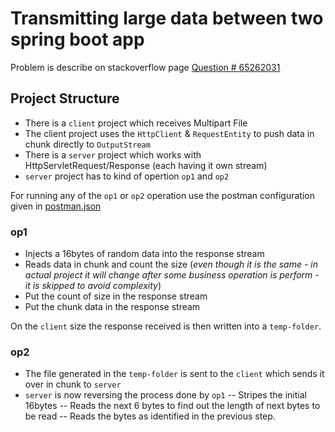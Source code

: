 # Transmitting large data between two spring boot app

Problem is describe on stackoverflow page [Question # 65262031](https://stackoverflow.com/questions/65262031/transmitting-large-data-between-two-spring-boot-app)

## Project Structure

- There is a `client` project which receives Multipart File
- The client project uses the `HttpClient` & `RequestEntity` to push data in chunk directly to `OutputStream`
- There is a `server` project which works with HttpServletRequest/Response (each having it own stream)
- `server` project has to kind of opertion `op1` and `op2`

For running any of the `op1` or `op2` operation use the postman configuration given in [postman.json](./add-ons/)

### op1

- Injects a 16bytes of random data into the response stream
- Reads data in chunk and count the size (_even though it is the same - in actual project it will change after some business operation is perform - it is skipped to avoid complexity_)
- Put the count of size in the response stream
- Put the chunk data in the response stream

On the `client` size the response received is then written into a `temp-folder`. 

### op2

- The file generated in the `temp-folder` is sent to the `client` which sends it over in chunk to `server`
- `server` is now reversing the process done by `op1` 
-- Stripes the initial 16bytes
-- Reads the next 6 bytes to find out the length of next bytes to be read
-- Reads the bytes as identified in the previous step.  